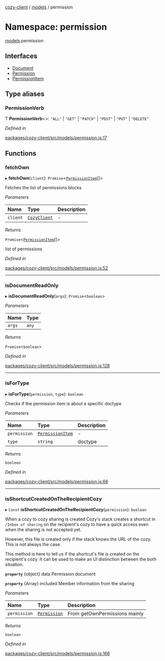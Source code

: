 [cozy-client](../README.md) / [models](models.md) / permission

# Namespace: permission

[models](models.md).permission

## Interfaces

*   [Document](../interfaces/models.permission.document.md)
*   [Permission](../interfaces/models.permission.permission.md)
*   [PermissionItem](../interfaces/models.permission.permissionitem.md)

## Type aliases

### PermissionVerb

Ƭ **PermissionVerb**<>: `"ALL"` | `"GET"` | `"PATCH"` | `"POST"` | `"PUT"` | `"DELETE"`

*Defined in*

[packages/cozy-client/src/models/permission.js:17](https://github.com/cozy/cozy-client/blob/master/packages/cozy-client/src/models/permission.js#L17)

## Functions

### fetchOwn

▸ **fetchOwn**(`client`): `Promise`<[`PermissionItem`](../interfaces/models.permission.permissionitem.md)\[]>

Fetches the list of permissions blocks

*Parameters*

| Name | Type | Description |
| :------ | :------ | :------ |
| `client` | [`CozyClient`](../classes/cozyclient.md) | - |

*Returns*

`Promise`<[`PermissionItem`](../interfaces/models.permission.permissionitem.md)\[]>

list of permissions

*Defined in*

[packages/cozy-client/src/models/permission.js:52](https://github.com/cozy/cozy-client/blob/master/packages/cozy-client/src/models/permission.js#L52)

***

### isDocumentReadOnly

▸ **isDocumentReadOnly**(`args`): `Promise`<`boolean`>

*Parameters*

| Name | Type |
| :------ | :------ |
| `args` | `any` |

*Returns*

`Promise`<`boolean`>

*Defined in*

[packages/cozy-client/src/models/permission.js:128](https://github.com/cozy/cozy-client/blob/master/packages/cozy-client/src/models/permission.js#L128)

***

### isForType

▸ **isForType**(`permission`, `type`): `boolean`

Checks if the permission item is about a specific doctype

*Parameters*

| Name | Type | Description |
| :------ | :------ | :------ |
| `permission` | [`PermissionItem`](../interfaces/models.permission.permissionitem.md) | - |
| `type` | `string` | doctype |

*Returns*

`boolean`

*Defined in*

[packages/cozy-client/src/models/permission.js:66](https://github.com/cozy/cozy-client/blob/master/packages/cozy-client/src/models/permission.js#L66)

***

### isShortcutCreatedOnTheRecipientCozy

▸ `Const` **isShortcutCreatedOnTheRecipientCozy**(`permission`): `boolean`

When a cozy to cozy sharing is created Cozy's stack creates a
shortcut in `/Inbox of sharing` on the recipient's cozy to have a
quick access even when the sharing is not accepted yet.

However, this file is created only if the stack knows the URL of the cozy.
This is not always the case.

This method is here to tell us if the shortcut's file is created
on the recipient's cozy. It can be used to make an UI distinction between the
both situation.

**`property`** {object} data Permission document

**`property`** {Array} included Member information from the sharing

*Parameters*

| Name | Type | Description |
| :------ | :------ | :------ |
| `permission` | [`Permission`](../interfaces/models.permission.permission.md) | From getOwnPermissions mainly |

*Returns*

`boolean`

*Defined in*

[packages/cozy-client/src/models/permission.js:166](https://github.com/cozy/cozy-client/blob/master/packages/cozy-client/src/models/permission.js#L166)
